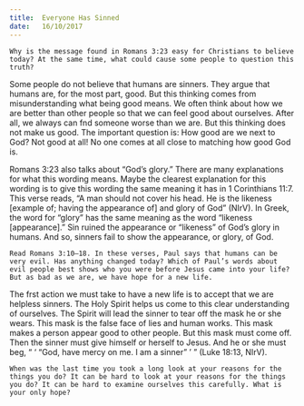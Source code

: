 ```yaml
---
title:  Everyone Has Sinned
date:   16/10/2017
---
```


`Why is the message found in Romans 3:23 easy for Christians to believe today? At the same time, what could cause some people to question this truth?`

Some people do not believe that humans are sinners. They argue that humans are, for the most part, good. But this thinking comes from misunderstanding what being good means. We often think about how we are better than other people so that we can feel good about ourselves. After all, we always can fnd someone worse than we are. But this thinking does not make us good. The important question is: How good are we next to God? Not good at all! No one comes at all close to matching how good God is.

Romans 3:23 also talks about “God’s glory.” There are many explanations for what this wording means. Maybe the clearest explanation for this wording is to give this wording the same meaning it has in 1 Corinthians 11:7. This verse reads, “A man should not cover his head. He is the likeness [example of; having the appearance of] and glory of God” (NIrV). In Greek, the word for “glory” has the same meaning as the word “likeness [appearance].” Sin ruined the appearance or “likeness” of God’s glory in humans. And so, sinners fail to show the appearance, or glory, of God.

`Read Romans 3:10–18. In these verses, Paul says that humans can be very evil. Has anything changed today? Which of Paul’s words about evil people best shows who you were before Jesus came into your life?But as bad as we are, we have hope for a new life.`

The frst action we must take to have a new life is to accept that we are helpless sinners. The Holy Spirit helps us come to this clear understanding of ourselves. The Spirit will lead the sinner to tear off the mask he or she wears. This mask is the false face of lies and human works. This mask makes a person appear good to other people. But this mask must come off. Then the sinner must give himself or herself to Jesus. And he or she must beg, “ ‘ “God, have mercy on me. I am a sinner” ’ ” (Luke 18:13, NIrV). 

`When was the last time you took a long look at your reasons for the things you do? It can be hard to look at your reasons for the things you do? It can be hard to examine ourselves this carefully. What is your only hope?`
